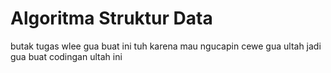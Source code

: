 # Algoritma Struktur Data
butak tugas wlee gua buat ini tuh karena mau ngucapin cewe gua ultah jadi gua buat codingan ultah ini
